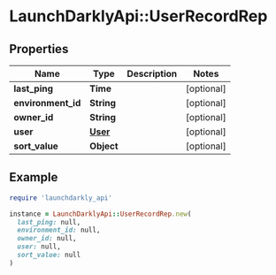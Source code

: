 # LaunchDarklyApi::UserRecordRep

## Properties

| Name | Type | Description | Notes |
| ---- | ---- | ----------- | ----- |
| **last_ping** | **Time** |  | [optional] |
| **environment_id** | **String** |  | [optional] |
| **owner_id** | **String** |  | [optional] |
| **user** | [**User**](User.md) |  | [optional] |
| **sort_value** | **Object** |  | [optional] |

## Example

```ruby
require 'launchdarkly_api'

instance = LaunchDarklyApi::UserRecordRep.new(
  last_ping: null,
  environment_id: null,
  owner_id: null,
  user: null,
  sort_value: null
)
```

